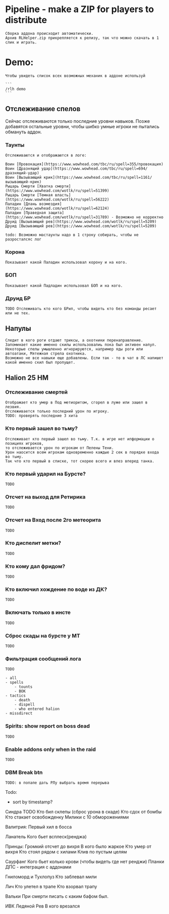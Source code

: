 # Pipeline - make a ZIP for players to distribute
    Сборка аддона происходит автоматически.
    Архив RLHelper.zip прикрепляется к релизу, так что можно скачать в 1 слик и играть.

# Demo:
    Чтобы увидеть список всех возможных механик в аддоне используй
    
    ```
    /rlh demo
    ```

## Отслеживание спелов

Сейчас отслеживаются только последние уровни навыков. 
Позже добавятся остальные уровни, чтобы шибко умные игроки не пытались обмануть аддон.

### Таунты
    Отслеживаются и отображаются в логе:
    
    Воин [Провокация](https://www.wowhead.com/tbc/ru/spell=355/провокация)
    Воин [Дразнящий удар](https://www.wowhead.com/tbc/ru/spell=694/дразнящий-удар)
    Воин [Вызывающий крик](https://www.wowhead.com/tbc/ru/spell=1161/вызывающий-крик)
    Рыцарь Смерти [Хватка смерти](https://www.wowhead.com/wotlk/ru/spell=51399)
    Рыцарь Смерти [Темная власть](https://www.wowhead.com/wotlk/ru/spell=56222)
    Паладин [Длань возмездия](https://www.wowhead.com/wotlk/ru/spell=62124)
    Паладин [Праведная защита](https://www.wowhead.com/wotlk/ru/spell=31789) - Возможно не корректно
    Друид [Вызывающий рев](https://www.wowhead.com/wotlk/ru/spell=5209)
    Друид [Вызывающий рев](https://www.wowhead.com/wotlk/ru/spell=5209)

    todo: Возможно мастаунты надо в 1 строку собирать, чтобы не разросталсяс лог

### Корона
    Показывает какой Паладин использовал корону и на кого.

### БОП
    Показывает какой Падладин использовал БОП и на кого.

### Друид БР
    TODO Отслеживать кто кого БРил, чтобы видеть кто без команды ресает или не тех.

## Напулы
    Следит в кого роги отдают триксы, а охотники перенаправление. Запоминает какие именно скилы использовалиь пока был активен напул.
    Некоторые спелы умышленно игнорируются, например яды роги или автоатаки, Мятежная стрела охотника.
    Возможно не все навыки еще добавлены. Если так - то в чат в ЛС напишет какой именно скил был пропущет.


## Halion 25 HM

### Отслеживание смертей
    Отображает кто умер в Под метиоритом, сгорел в луже или зашел в лезвия. 
    Отслеживается только последний урон по игроку.
    TODO: проверять последние 3 хита

### Кто первый зашел во тьму?
    Отслеживает кто первый зашел во тьму. Т.к. в игре нет ипформации о позициях игроков,
    то отслеживается урон по игрокам от Пелены Тени. 
    Урон наосится всем игрокам одновременно каждые 2 сек в порядке входа во тьму.
    Так что кто первый в списке, тот скорее всего и влез вперед танка.

### Кто первый ударил на Бурсте?
    TODO

### Отсчет на выход для Ретирика
    TODO

### Отсчет на Вход после 2го метеорита
    TODO

### Кто диспелит метки?
    TODO

### Кто кому дал фридом?
    TODO    

### Кто включил хождение по воде из ДК?
    TODO

### Включать только в инсте
    TODO

### Сброс скады на бурсте у МТ
    TODO

### Фильтрация сообщений лога
    TODO
    
    - all
    - spells
        - tounts
        - BOK
    - tactics
        - death
        - dispell
        - who entered halion
    - missdirect

### Spirits: show report on boss dead
    TODO

### Enable addons only when in the raid
    TODO

### DBM Break btn
    TODO: в попапе дать РЛу выбрать время перерыва

Todo:
- sort by timestamp?

Синдра
    TODO
    Кто бил склепы (сброс урона в скаде)
    Кто сдох от бомбы
    Кто стакает освобожденку
    Милики с 10 обморожениями

Валитрия:
    Первый хил в босса

Ланатель
    Кого бьет всплеск(ренджа)

Принцы:
    Громкий отсчет до вихря
    В кого было жаркое
    Кто умер от вихря
    Кто стоял рядом с хилами
    Клив по пустым целям

Саурфанг
    Кого бьет колько крови (чтобы видеть где нет ренджи)
    Планки ДПС - интеграция с аддонами

Гниломорд и Тухлопуз
    Кто заблевал мили

Лич
    Кто улетел в трапе
    Кто взорвал трапу

Вальки
    При смерти писать с каким бафом был.

ИВК Ледяной Рев
    В кого врезался

